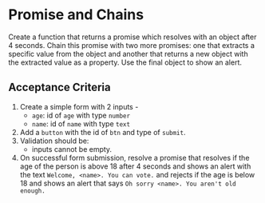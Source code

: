 # Promise and Chains

Create a function that returns a promise which resolves with an object after 4 seconds. Chain this promise with two more promises: one that extracts a specific value from the object and another that returns a new object with the extracted value as a property. Use the final object to show an alert.

## Acceptance Criteria

1. Create a simple form with 2 inputs -
   - `age`: id of `age` with type `number`
   - `name`: id of `name` with type `text`
2. Add a `button` with the id of `btn` and type of `submit`.
3. Validation should be:
   - inputs cannot be empty.
4. On successful form submission, resolve a promise that resolves if the age of the person is above 18 after 4 seconds and shows an alert with the text `Welcome, <name>. You can vote.` and rejects if the age is below 18 and shows an alert that says `Oh sorry <name>. You aren't old enough.`
